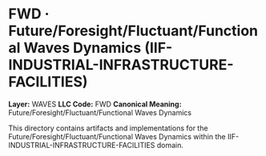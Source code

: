 # FWD · Future/Foresight/Fluctuant/Functional Waves Dynamics (IIF-INDUSTRIAL-INFRASTRUCTURE-FACILITIES)

**Layer:** WAVES
**LLC Code:** FWD
**Canonical Meaning:** Future/Foresight/Fluctuant/Functional Waves Dynamics

This directory contains artifacts and implementations for the Future/Foresight/Fluctuant/Functional Waves Dynamics within the IIF-INDUSTRIAL-INFRASTRUCTURE-FACILITIES domain.
